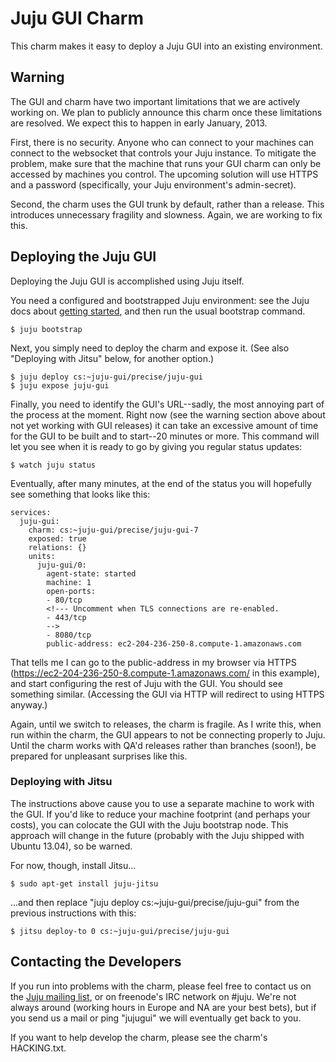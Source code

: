 # Juju GUI Charm #

This charm makes it easy to deploy a Juju GUI into an existing environment.


## Warning ##

The GUI and charm have two important limitations that we are actively working
on.  We plan to publicly announce this charm once these limitations are
resolved.  We expect this to happen in early January, 2013.

First, there is no security.  Anyone who can connect to your machines can
connect to the websocket that controls your Juju instance.  To mitigate the
problem, make sure that the machine that runs your GUI charm can only be
accessed by machines you control.  The upcoming solution will use HTTPS and a
password (specifically, your Juju environment's admin-secret).

Second, the charm uses the GUI trunk by default, rather than a release.  This
introduces unnecessary fragility and slowness.  Again, we are working to fix
this.


## Deploying the Juju GUI ##

Deploying the Juju GUI is accomplished using Juju itself.

You need a configured and bootstrapped Juju environment: see the Juju docs
about [getting started](https://juju.ubuntu.com/docs/getting-started.html),
and then run the usual bootstrap command.

    $ juju bootstrap

Next, you simply need to deploy the charm and expose it.  (See also "Deploying
with Jitsu" below, for another option.)

    $ juju deploy cs:~juju-gui/precise/juju-gui
    $ juju expose juju-gui

Finally, you need to identify the GUI's URL--sadly, the most annoying part of
the process at the moment.  Right now (see the warning section above about not
yet working with GUI releases) it can take an excessive amount of time for the
GUI to be built and to start--20 minutes or more.  This command will let you
see when it is ready to go by giving you regular status updates:

    $ watch juju status

Eventually, after many minutes, at the end of the status you will hopefully see
something that looks like this:

    services:
      juju-gui:
        charm: cs:~juju-gui/precise/juju-gui-7
        exposed: true
        relations: {}
        units:
          juju-gui/0:
            agent-state: started
            machine: 1
            open-ports:
            - 80/tcp
            <!--- Uncomment when TLS connections are re-enabled.
            - 443/tcp
            -->
            - 8080/tcp
            public-address: ec2-204-236-250-8.compute-1.amazonaws.com

That tells me I can go to the public-address in my browser via HTTPS
(https://ec2-204-236-250-8.compute-1.amazonaws.com/ in this example), and start
configuring the rest of Juju with the GUI.  You should see something similar.
(Accessing the GUI via HTTP will redirect to using HTTPS anyway.)

Again, until we switch to releases, the charm is fragile.  As I write this,
when run within the charm, the GUI appears to not be connecting properly to
Juju.  Until the charm works with QA'd releases rather than branches (soon!),
be prepared for unpleasant surprises like this.


### Deploying with Jitsu ###

The instructions above cause you to use a separate machine to work with the
GUI.  If you'd like to reduce your machine footprint (and perhaps your costs),
you can colocate the GUI with the Juju bootstrap node.  This approach will
change in the future (probably with the Juju shipped with Ubuntu 13.04), so be
warned.

For now, though, install Jitsu...

    $ sudo apt-get install juju-jitsu

...and then replace "juju deploy cs:~juju-gui/precise/juju-gui" from the
previous instructions with this:

    $ jitsu deploy-to 0 cs:~juju-gui/precise/juju-gui

## Contacting the Developers ##

If you run into problems with the charm, please feel free to contact us on the
[Juju mailing list](https://lists.ubuntu.com/mailman/listinfo/juju), or on
freenode's IRC network on #juju.  We're not always around (working hours in
Europe and NA are your best bets), but if you send us a mail or ping "jujugui"
we will eventually get back to you.

If you want to help develop the charm, please see the charm's HACKING.txt.

